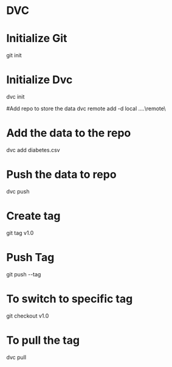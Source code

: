 # DVC

# Initialize Git
git init

# Initialize Dvc 
dvc init

#Add repo to store the data
dvc remote add -d local ..\..\remote\

# Add the data to the repo
dvc add diabetes.csv

# Push the data to repo
dvc push

# Create tag
git tag v1.0

# Push Tag
git push --tag

# To switch to specific tag
git checkout v1.0

# To pull the tag
dvc pull
